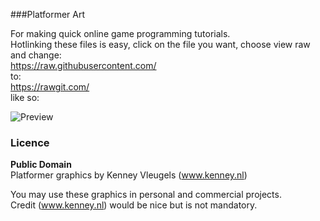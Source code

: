 ###Platformer Art

For making quick online game programming tutorials.<br>
Hotlinking these files is easy, click on the file you want, choose view raw and change:<br>
https://raw.githubusercontent.com/<br>
to:<br>
https://rawgit.com/<br>
like so:

![Preview](https://rawgit.com/itsgreggreg/platformerArt_v4/master/preview.jpg)

### Licence

**Public Domain**<br>
Platformer graphics by Kenney Vleugels (www.kenney.nl)

You may use these graphics in personal and commercial projects.<br>
Credit (www.kenney.nl) would be nice but is not mandatory.
